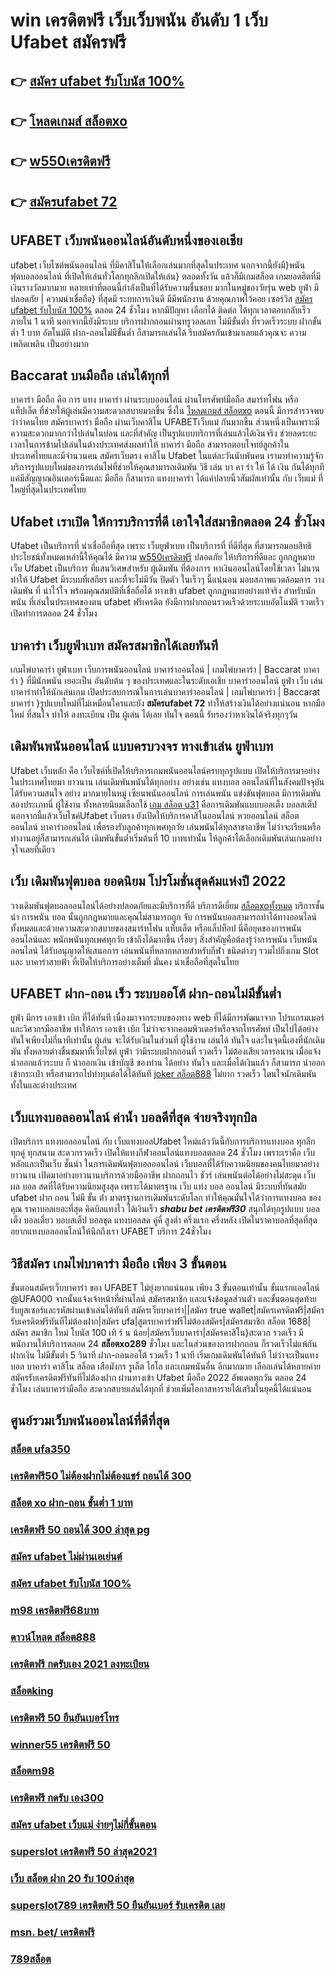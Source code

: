 # win เครดิตฟรี เว็บเว็บพนัน  อันดับ 1  เว็บ Ufabet  สมัครฟรี

## 👉 [สมัคร ufabet รับโบนัส 100%](https://www.ufaeat.com/)
## 👉 [โหลดเกมส์ สล็อตxo](https://www.ufaeat.com/regis-ufabet-master-free/)
## 👉 [w550เครดิตฟรี](https://www.ufaeat.com/ufabet-master-login/)
## 👉 [สมัครufabet 72](https://www.ufaeat.com/credit-free-50/)

## UFABET เว็บพนันออนไลน์อันดับหนึ่งของเอเชีย

 ufabet   เว็บไซต์พนันออนไลน์ ที่มีคาสิโนให้เลือกเล่นมากที่สุดในประเทศ นอกจากนี้ยังมี}พนันฟุตบอลออนไลน์   ที่เปิดให้เล่นทั่วโลกทุกลีกเปิดให้เล่น} ตลอดทั้งวัน  แล้วก็มีเกมสล็อต  เกมยอดฮิตที่มีเงินรางวัลมากมาย หลายเท่าที่ตอนนี้กำลังเป็นที่ได้รับความชื่นชอบ มากในหมู่ของวัยรุ่น  web  ยูฟ่า มีปลอดภัย | ความน่าเชื่อถือ} ที่สุดมี ระบบการเงินดี มีมีพนักงาน  ด้วยคุณภาพไว้คอย เซอร์วิส  [สมัคร ufabet รับโบนัส 100%](https://www.ufaeat.com/regis-ufabet-master-free/) ตลอด 24 ชั่วโมง  หากมีปัญหา เลือกได้ ติดต่อ ได้ทุกเวลาตอบกลับเร็วภายใน 1 นาที นอกจากนี้ยังมีระบบ บริการฝากถอนผ่านทรูวอลเลท ไม่มีขั้นต่ำ ที่รวดเร็วระบบ ฝากขั้นต่ำ 1 บาท อัตโนมัติ ฝาก-ถอนไม่มีขั้นต่ำ ก็สามารถเล่นได้ รีบสมัครกันเข้ามาเลยแล้วคุณจะ ความเพลิดเพลิน เป็นอย่างมาก



##  Baccarat บนมือถือ เล่นได้ทุกที่ 

บาคาร่า มือถือ คือ การ  แทง  บาคาร่า ผ่านระบบออนไลน์ ผ่านโทรศัพท์มือถือ สมาร์ทโฟน หรือ แท็ปเล็ต ที่ช่วยให้ผู้เล่นมีความสะดวกสบายมากขึ้น ซึ่งใน [โหลดเกมส์ สล็อตxo](https://www.ufaeat.com/ufabet-master-login/)  ตอนนี้  มีการสำรวจพบว่าว่าคนไทย สมัครบาคาร่า มือถือ ผ่านเว็บคาสิโน UFABETเว็บแม่  กันมากขึ้น ส่วนหนึ่งเป็นเพราะมีความสะดวกมากกว่าไปเล่นในบ่อน และที่สำคัญ เป็นรูปแบบบริการที่เล่นแล้วได้เงินจริง ช่วยลดระยะเวลาในการข้ามไปเล่นในต่างประเทศส่งผลทำให้ บาคาร่า มือถือ สามารถตอบโจทย์ลูกค้าในประเทศไทยและมีจำนวนคน  สมัครเว็บตรง คาสิโน Ufabet   ในแต่ละวันนับพันคน เรามาทำความรู้จักบริการรูปแบบใหม่ของการเล่นไพ่ที่ช่วยให้คุณสามารถเดิมพัน  วิธี เล่น บา คา ร่า ให้ ได้ เงิน กันได้ทุกทีแค่มีสัญญาณอินเตอร์เน็ตและ มือถือ ก็สามารถ แทงบาคาร่า ได้แค่ปลายนิ้วสัมผัสเท่านั้น กับ  เว็บแม่  ที่ใหญ่ที่สุดในประเทศไทย


## Ufabet  เราเปิด ให้การบริการที่ดี เอาใจใส่สมาชิกตลอด 24 ชั่วโมง

Ufabet  เป็นบริการที่ น่าเชื่อถือที่สุด  เพราะ เว็บยูฟ่าเบท  เป็นบริการที่ ที่ดีที่สุด ที่สามารถมอบสิทธิประโยชน์ทั้งหมดเหล่านี้ให้คุณได้ มีความ [w550เครดิตฟรี](https://www.ufaeat.com/credit-free-50/) ปลอดภัย ให้บริการที่ดีและ ถูกกฎหมาย เว็บ Ufabet เป็นบริการ ที่แสนวิเศษสำหรับ ผู้เดิมพัน ที่ต้องการ หาเงินออนไลน์โดยใช้เวลา ไม่นาน ทำให้ Ufabet มีระบบที่เสถียร และที่จะไม่มีวัน ปิดตัว ในเร็วๆ นี้แน่นอน มอบสภาพแวดล้อมการ วางเดิมพัน ที่ น่าไว้ใจ พร้อมคุณสมบัติที่เชื่อถือได้  ทางเข้า ufabet   ถูกกฎหมายอย่างแท้จริง สำหรับนักพนัน ที่เล่นในประเทศของตน  ufabet ฟรีเครดิต ยังมีการฝากถอนรวดเร็วด้วยระบบอัตโนมัติ รวดเร็ว เปิดทำการตลอด 24 ชั่วโมง


##  บาคาร่า  เว็บยูฟ่าเบท สมัครสมาชิกได้เลยทันที

 เกมไพ่บาคาร่า   ยูฟ่าเบท  เว็บการพนันออนไลน์ บาคาร่าออนไลน์ | เกมไพ่บาคาร่า | Baccarat บาคาร่า } ที่มีนักพนัน  เยอะเป็น อันดับต้น ๆ ของประเทศและในระดับเอเชีย บาคาร่าออนไลน์  ยูฟ่า  เว็บ เล่นบาคาร่าทำให้นักเล่นเกม เปิดประสบการณ์ในการเล่นบาคาร่าออนไลน์ | เกมไพ่บาคาร่า | Baccarat บาคาร่า }รูปแบบใหม่ที่ไม่เหมือนใครและยัง   **สมัครufabet 72** ทำให้สร้างเงินได้อย่างแน่นอน หากมือใหม่ ที่สนใจ   ทำให้ ลงทะเบียน เป็น ผู้เล่น ได้เลย ทันใจ  ตอนนี้  รับรองว่าหาเงินได้จริงทุกๆวัน


##  เดิมพันพนันออนไลน์ แบบครบวงจร ทางเข้าเล่น ยูฟ่าเบท 

 Ufabet เว็บหลัก คือ  เว็บไซค์ที่เปิดให้บริการเกมพนันออนไลน์ครบทุกรูปแบบ เปิดให้บริการมาอย่างในประเทศไทยมา ยาวนาน  เล่นเดิมพันพนันได้ทุกอย่าง  อย่างเช่น แทงบอล ออนไลน์ที่ในสังคมปัจจุบันได้รับความสนใจ อย่าง  มากมายในหมู่ เซียนพนันออนไลน์  การเล่นพนัน แข่งขันฟุตบอล มีการเดิมพันสองประเภทนี่ ผู้ใช้งาน ทั้งหลายนิยมเลือกใช้ [เกม สล็อต u31](https://www.ufaeat.com/)  คือการเดิมพันแบบบอลเต็ง บอลสเต็ป นอกจากนี้แล้วเว็บไซค์Ufabet เว็บตรง  ยังเปิดให้บริการคาสิโนออนไลน์ หวยออนไลน์ สล็อตออนไลน์ บาคาร่าออนไลน์  เพื่อรองรับลูกค้าทุกเพศทุกวัย เล่นพนันได้ทุกสาขาอาชีพ ไม่ว่าจะเรียนหรือทำงานอยู่ก็สามารถเล่นได้ เดิมพันขั้นต่ำเริ่มต้นที่ 10 บาทเท่านั้น ให้ลูกค้าได้เลือกเดิมพันเล่นเกมอย่างจุใจเลยทีเดียว


## เว็บ  เดิมพันฟุตบอล  ยอดนิยม โปรโมชั่นสุดค้มแห่งปี 2022

 วางเดิมพันฟุตบอลออนไลน์ได้อย่างปลอดภัยและมีบริการที่ดี บริการดีเยี่ยม [สล็อตxoทั้งหมด](https://www.ufaeat.com/register/) บริการชั้นนำ การพนัน  บอล นั้นถูกกฎหมายและคุณไม่สามารถถูก จับ  การพนันบอลสามารถทำได้ทางออนไลน์ทั้งหมดและด้วยความสะดวกสบายของสมาร์ทโฟน แท็บเล็ต หรือแล็ปท็อป นี่คือยุคของการพนันออนไลน์และ พนักพนันทุกเพศทุกวัย เข้าถึงได้มากขึ้น เรื่อยๆ สิ่งสำคัญคือต้องรู้ว่าการพนัน เว็บพนัน ออนไลน์ ได้รับอนุญาตให้เสนอการ เล่นพนันที่หลากหลายสำหรับกีฬา ชนิดต่างๆ รวมไปถึงเกม Slot และ บาคาร่าสายฟ้า  ที่เปิดให้บริการอย่างเต็มที่ มั่นคง น่าเชื่อถือที่สุดในไทย 

## UFABET ฝาก-ถอน เร็ว ระบบออโต้ ฝาก-ถอนไม่มีขั้นต่ำ 

 ยูฟ่า มีการ เอาเข้า  เบิก ที่ได้ทันที เนื่องมาจากระบบของทาง web  ที่ได้มีการพัฒนาจาก โปรแกรมเมอร์และวิศวกรมืออาชีพ ทำให้การ เอาเข้า  เบิก  ไม่ว่าจะจากคอมพิวเตอร์หรือจากโทรศัพท์ เป็นไปได้อย่าง ทันใจเพียงไม่กี่นาทีเท่านั้น  ผู้เล่น จะได้รับเงินในส่วนที่ ผู้ใช้งาน  เล่นได้ ทันใจ และในจุดนี้เองที่นักเดิมพัน ทั้งหลายต่างชื่นชมมาที่เว็บไซต์   ยูฟ่า ว่ามีระบบฝากถอนที่ รวดเร็ว  ไม่ต้องเสียเวลารอนาน เมื่อแจ้ง  นำออกแล้วระบบ ก็  นำออกเงิน เข้าบัญชี ของท่าน ได้อย่าง ทันใจ และเมื่อได้เงินแล้ว ก็สามารถ  นำออกเข้ากระเป๋า หรือสามารถไปทำทุนต่อได้ได้ทันที    [joker สล็อต888](https://www.ufaeat.com/ufabet-master-login/) ไม่ยาก รวดเร็ว  โดนใจนักเดิมพัน ทั้งในและต่างประเทศ

## เว็บแทงบอลออนไลน์  ค่าน้ำ บอลดีที่สุด  จ่ายจริงทุกบิล

เปิดบริการ แทงบอลออนไลน์ กับ เว็บแทงบอลUfabet
ใหม่แล้ววันนี้กับการบริการแทงบอล ทุกลีก ทุกคู่ ทุกสนาม สะดวกรวดเร็ว  เปิดให้แทงกีฬาออนไลน์แทงบอลตลอด 24 ชั่วโมง เพราะเราคือ เว็บหลักและเป็นเว็บ ชั้นนำ ในการเดิมพันฟุตบอลออนไลน์ เว็บบอลที่ได้รับความนิยมของคนไทยมาอย่างยาวนาน เปิดมาอย่างยาวนานบริการด้วยมืออาชีพ ฝากถอนไว ชัวร์ เล่นพนันต่อได้อย่างไม่สะดุด เว็บ ผล บอล สดที่ได้รับความนิยมสูงสุด เพราะได้มาตรฐาน เว็บ แท่ง บอล ออนไลน์ มีระบบที่ทันสมัย ufabet ฝาก ถอน ไม่มี ขั้น ต่ํา มาตรฐานการเดิมพันระดับโลก ทำให้คุณมั่นใจได้ว่าการแทงบอล ของคุณ ราคาบอลเยอะที่สุด  คิดบิลแทงไว ได้เงินเร็ว ***shabu bet เครดิตฟรี30***  สนุกได้ทุกรูปแบบ บอลเต็ง บอลเดี่ยว บอบสเต็ป บอลชุด แทงบอลสด คู่คี่ สูงต่ำ ครึ่งแรก ครึ่งหลัง เปิดในราคาบอลที่สุดที่สุด อยากแทงบอลออนไลน์ให้นึกถึงเรา UFABET บริการ 24ชั่วโมง 


## วิธีสมัคร เกมไพ่บาคาร่า มือถือ เพียง 3 ขั้นตอน

ขั้นตอนสมัครเว็บบาคาร่า ของ UFABET ไม่ยุ่งยากแน่นอน เพียง 3 ขั้นตอนเท่านั้น ขั้นแรกแอดไลน์ @UFA000 จากนั้นแจ้งเจ้าหน้าที่ผ่านไลน์ สมัครสมาชิก และแจ้งข้อมูลส่วนตัว และขั้นตอนสุดท้าย รับยูสเซอร์และรหัสผ่านเข้าเล่นได้ทันที สมัครเว็บบาคาร่า||สมัคร true wallet|สมัครเครดิตฟรี|สมัครรับเครดิตฟรีทันทีไม่ต้องฝาก|สมัคร ufa|สูตรบาคาร่าฟรีไม่ต้องสมัคร|สมัครสมาชิก สล็อต 1688|สมัคร สมาชิก ใหม่ โบนัส 100 เทิ ร์ น น้อย|สมัครเว็บบาคาร่า|สมัครคาสิโน}สะดวก รวดเร็ว มีพนักงานให้บริการตลอด 24 **สล็อตxo289** ชั่วโมง และในส่วนของการฝากถอน ก็รวดเร็วไม่แพ้กัน ฝากเงิน ไม่มีขั้นต่ำ 5 วินาที  ฝาก-ถอนออโต้ รวดเร็ว 1 นาที เริ่มเกมเดิมพันได้ทันที ไม่ว่าจะเป็นแทงบอล บาคาร่า คาสิโน สล็อต เสือมังกร รูเล็ต ไฮโล และเกมพนันอื่น อีกมากมาย เลือกเล่นได้หลายค่าย  สมัครรับเครดิตฟรีทันทีไม่ต้องฝาก ผ่านทางเข้า Ufabet มือถือ 2022 อัพเดตทุกวัน ตลอด 24 ชั่วโมง เล่นบาคาร่ามือถือ สะดวกสบายเล่นได้ทุกที่ ช่วยเพิ่มโอกาสหารายได้เสริมในยุคนี้ได้แน่นอน



## ศูนย์รวมเว็บพนันออนไลน์ที่ดีที่สุด

### [สล็อต ufa350](https://atom.io/themes/UFAEAT%20ทางเข้า%20UFABET%20ninja168%20เครดิตฟรี%20008%20สล็อต%20สมัครฟรี%20ฟรีเครดิต%20100%)
### [เครดิตฟรี50 ไม่ต้องฝากไม่ต้องแชร์ ถอนได้ 300](https://atom.io/themes/UFAEAT%20ทางเข้า%20UFABET%20u31666%20เครดิตฟรี%2031%20บาท%20008%20สล็อต%20สมัครฟรี%20ฟรีเครดิต%20100%)
### [สล็อต xo ฝาก-ถอน ขั้นต่ำ 1 บาท](https://atom.io/themes/UFAEAT%20ทางเข้า%20UFABET%20สล็อตdumbo%20008%20สล็อต%20สมัครฟรี%20ฟรีเครดิต%20100%)
### [เครดิตฟรี 50 ถอนได้ 300 ล่าสุด pg](https://atom.io/themes/UFAEAT%20ทางเข้า%20UFABET%20เว็บสล็อตแตกง่าย%202021%20เครดิตฟรี%20008%20สล็อต%20สมัครฟรี%20ฟรีเครดิต%20100%)
### [สมัคร ufabet ไม่ผ่านเอเย่นต์](https://atom.io/themes/UFAEAT%20ทางเข้า%20UFABET%20ข้อดี%20สมัคร%20ufabet%20008%20สล็อต%20สมัครฟรี%20ฟรีเครดิต%20100%)
### [สมัคร ufabet รับโบนัส 100%](https://atom.io/themes/UFAEAT%20ทางเข้า%20UFABET%20abcสล็อต%20008%20สล็อต%20สมัครฟรี%20ฟรีเครดิต%20100%)
### [m98 เครดิตฟรี68บาท](https://atom.io/themes/UFAEAT%20ทางเข้า%20UFABET%20สล็อต%20บา%20คา%20ร่า%20008%20สล็อต%20สมัครฟรี%20ฟรีเครดิต%20100%)
### [ดาวน์โหลด สล็อต888](https://atom.io/themes/UFAEAT%20ทางเข้า%20UFABET%20wowgame%20เครดิตฟรี%20100%20ทั้งหมด%20008%20สล็อต%20สมัครฟรี%20ฟรีเครดิต%20100%)
### [เครดิตฟรี กดรับเอง 2021 ลงทะเบียน](https://atom.io/themes/UFAEAT%20ทางเข้า%20UFABET%20shabu%20slot%20เครดิตฟรี%2030%20008%20สล็อต%20สมัครฟรี%20ฟรีเครดิต%20100%)
### [สล็อตking](https://atom.io/themes/UFAEAT%20ทางเข้า%20UFABET%20lucia%20689สล็อต%20008%20สล็อต%20สมัครฟรี%20ฟรีเครดิต%20100%)
### [เครดิตฟรี 50 ยืนยันเบอร์โทร](https://atom.io/themes/UFAEAT%20ทางเข้า%20UFABET%20สล็อต%20เครดิตฟรี%20100%20ไม่ต้องแชร์%202020%20ได้จริง%20008%20สล็อต%20สมัครฟรี%20ฟรีเครดิต%20100%)
### [winner55 เครดิตฟรี 50](https://atom.io/themes/UFAEAT%20ทางเข้า%20UFABET%20full%20slot%20เครดิตฟรี%20008%20สล็อต%20สมัครฟรี%20ฟรีเครดิต%20100%)
### [สล็อตm98](https://atom.io/themes/UFAEAT%20ทางเข้า%20UFABET%20joker999เครดิตฟรี%20008%20สล็อต%20สมัครฟรี%20ฟรีเครดิต%20100%)
### [เครดิตฟรี กดรับ เอง300](https://atom.io/themes/UFAEAT%20ทางเข้า%20UFABET%20ทางเข้า%20สล็อต%20789%20008%20สล็อต%20สมัครฟรี%20ฟรีเครดิต%20100%)
### [สมัคร ufabet เว็บแม่ ง่ายๆไม่กี่ขั้นตอน](https://atom.io/themes/UFAEAT%20ทางเข้า%20UFABET%20โหลดเกมส์%20สล็อตxo%20008%20สล็อต%20สมัครฟรี%20ฟรีเครดิต%20100%)
### [superslot เครดิตฟรี 50 ล่าสุด2021](https://atom.io/themes/UFAEAT%20ทางเข้า%20UFABET%20โหลด%20แอ%20พ%20รับ%20เครดิตฟรี%2049%20008%20สล็อต%20สมัครฟรี%20ฟรีเครดิต%20100%)
### [เว็บ สล็อต ฝาก 20 รับ 100ล่าสุด](https://atom.io/themes/UFAEAT%20ทางเข้า%20UFABET%20เครดิตฟรี%20100%20รับ%20ต้น%20ชั่วโมง%20008%20สล็อต%20สมัครฟรี%20ฟรีเครดิต%20100%)
### [superslot789 เครดิตฟรี 50 ยืนยันเบอร์ รับเครดิต เลย](https://atom.io/themes/UFAEAT%20ทางเข้า%20UFABET%20สล็อตpg%20ฝาก-ถอน%20true%20wallet%20ไม่มี%20บัญชีธนาคาร%20008%20สล็อต%20สมัครฟรี%20ฟรีเครดิต%20100%)
### [msn. bet/ เครดิตฟรี](https://atom.io/themes/UFAEAT%20ทางเข้า%20UFABET%20สล็อต%20pp%20ทดลองเล่น%20008%20สล็อต%20สมัครฟรี%20ฟรีเครดิต%20100%)
### [789สล็อต](https://atom.io/themes/UFAEAT%20ทางเข้า%20UFABET%201688สล็อต%20008%20สล็อต%20สมัครฟรี%20ฟรีเครดิต%20100%)